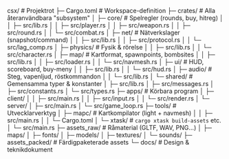 csx/                                # Projektrot
├─ Cargo.toml                       # Workspace-definition
├─ crates/                          # Alla återanvändbara "subsystem"
│  ├─ core/                         # Spelregler (rounds, buy, hitreg)
│  │  ├─ src/lib.rs
│  │  ├─ src/player.rs
│  │  ├─ src/weapon.rs
│  │  ├─ src/round.rs
│  │  └─ src/combat.rs
│  ├─ net/                          # Nätverkslager (snapshot/command)
│  │  ├─ src/lib.rs
│  │  ├─ src/protocol.rs
│  │  └─ src/lag_comp.rs
│  ├─ physics/                      # Fysik & rörelse
│  │  ├─ src/lib.rs
│  │  └─ src/character.rs
│  ├─ map/                          # Kartformat, spawnpoints, bombsites
│  │  ├─ src/lib.rs
│  │  ├─ src/loader.rs
│  │  └─ src/navmesh.rs
│  ├─ ui/                           # HUD, scoreboard, buy-meny
│  │  ├─ src/lib.rs
│  │  └─ src/hud.rs
│  ├─ audio/                        # Steg, vapenljud, röstkommandon
│  │  └─ src/lib.rs
│  └─ shared/                       # Gemensamma typer & konstanter
│     ├─ src/lib.rs
│     ├─ src/messages.rs
│     ├─ src/constants.rs
│     └─ src/types.rs
├─ apps/                            # Körbara program
│  ├─ client/
│  │  ├─ src/main.rs
│  │  ├─ src/input.rs
│  │  └─ src/render.rs
│  └─ server/
│     ├─ src/main.rs
│     └─ src/game_loop.rs
├─ tools/                           # Utvecklarverktyg
│  ├─ mapc/                         # Kartkompilator (light + navmesh)
│  │  ├─ src/main.rs
│  │  └─ Cargo.toml
│  └─ xtask/                        # `cargo xtask build-assets` etc.
│     └─ src/main.rs
├─ assets_raw/                      # Råmaterial (GLTF, WAV, PNG…)
│  ├─ maps/
│  ├─ fonts/
│  ├─ models/
│  ├─ textures/
│  └─ sounds/
├─ assets_packed/                   # Färdigpaketerade assets
└─ docs/                            # Design & teknikdokument
